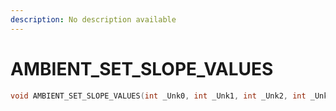 ```yaml
---
description: No description available 
---
```


# AMBIENT_SET_SLOPE_VALUES

```cpp
void AMBIENT_SET_SLOPE_VALUES(int _Unk0, int _Unk1, int _Unk2, int _Unk3);
```